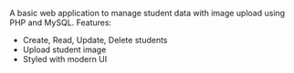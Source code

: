 A basic web application to manage student data with image upload using PHP and MySQL. Features:
- Create, Read, Update, Delete students
- Upload student image
- Styled with modern UI

